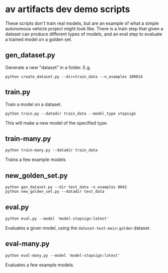 # av artifacts dev demo scripts

These scripts don't train real models, but are an example of what a simple autonomous vehicle project might look like. There is a train step that given a dataset can produce different types of models, and an eval step to evaluate a trained model on a golden set.

## gen_dataset.py

Generate a new "dataset" in a folder. E.g.

```python create_dataset.py --dir=train_data --n_examples 100014```

## train.py

Train a model on a dataset.

```python train.py --datadir train_data --model_type stopsign```

This will make a new model of the specified type.

## train-many.py

```python train-many.py --datadir train_data```

Trains a few example models

## new_golden_set.py

```
python gen_dataset.py --dir test_data -n_examples 8042
python new_golden_set.py --datadir test_data
```

## eval.py

```
python eval.py --model 'model-stopsign:latest'
```

Evaluates a given model, using the `dataset-test-main:golden` dataset.

## eval-many.py

```
python eval-many.py --model 'model-stopsign:latest'
```

Evaluates a few example models.